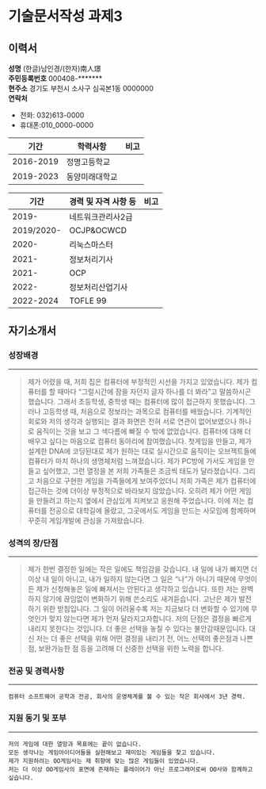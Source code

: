 # 기술문서작성 과제3
## 이력서
**성명**          (한글)남인경/(한자)南人璟  
**주민등록번호**   000408-*******   
**현주소**        경기도 부천시 소사구 심곡본1동 0000000    
**연락처**   
- 전화: 032)613-0000 
- 휴대폰:010_0000-0000

|기간|학력사항|비고|
|----|-------|----|
|2016-2019|정명고등학교||
|2019-2023|동양미래대학교||

|기간|경력 및 자격 사항 등|비고|
|---|---|---|
|2019-|네트워크관리사2급||
|2019/2020-|OCJP&OCWCD||
|2020-|리눅스마스터||
|2021-|정보처리기사||
|2021-|OCP||
|2022-|정보처리산업기사||
|2022-2024|TOFLE 99||

## 자기소개서
### 성장배경
---

> 제가 어렸을 때, 저희 집은 컴퓨터에 부정적인 시선을 가지고 있었습니다. 제가 컴퓨터를 할 때마다 “그럴시간에 잠을 자던지 글자 하나를 더 봐라”고 말씀하시곤 했습니다. 그래서 초등학생, 중학생 때는 컴퓨터에 많이 접근하지 못했습니다. 그러나 고등학생 때, 처음으로 정보라는 과목으로 컴퓨터를 배웠습니다. 기계적인 회로와 저의 생각과 실행되는 결과 화면은 전혀 서로 연관이 없어보였으나 하나로 움직이는 것을 보고 그 색다름에 빠질 수 밖에 없었습니다. 컴퓨터에 대해 더 배우고 싶다는 마음으로 컴퓨터 동아리에 참여했습니다. 첫게임을 만들고, 제가 설계한 DNA에 코딩된대로 제가 원하는 대로 실시간으로 움직이는 오브젝트들에 컴퓨터가 마치 하나의 생명체처럼 느껴졌습니다. 제가 PC방에 가서도 게임을 만들고 싶어했고, 그런 열정을 본 저희 가족들은 조금씩 태도가 달라졌습니다. 그리고 처음으로 구현한 게임을 가족들에게 보여주었더니 저희 가족은 제가 컴퓨터에 접근하는 것에 더이상 부정적으로 바라보지 않았습니다. 오히려 제가 어떤 게임을 만들려고 하는지 옆에서 관심있게 지켜보고 응원해 주었습니다. 이에 저는 컴퓨터를 전공으로 대학길에 올랐고, 그곳에서도 게임을 만드는 사모임에 함께하며 꾸준히 게임개발에 관심을 가져왔습니다.

### 성격의 장/단점
---

> 제가 한번 결정한 일에는 작은 일에도 책임감을 갖습니다. 내 일에 내가 빠지면 더 이상 내 일이 아니고, 내가 일하지 않는다면 그 일은 “나”가 아니기 때문에 무엇이든 제가 신청해놓은 일에 빠져서는 안된다고 생각하고 있습니다. 또한 저는 완벽하지 않기에 끊임없이 변화하기 위해 쓴소리도 새겨듣습니다. 고난은 제가 발전하기 위한 받침입니다. 그 일이 어려울수록 저는 지금보다 더 변화할 수 있기에 무엇인가 맞지 않는다면 제가 먼저 달라지고자합니다. 저의 단점은 결정을 빠르게 내리지 못한다는 것입니다. 더 좋은 선택을 놓칠 수 있다는 불안감때문입니다. 대신 저는 더 좋은 선택을 위해 어떤 결정을 내리기 전, 어느 선택의 좋은점과 나쁜점, 보완가능한 점 등을 고려해 더 신중한 선택을 위한 노력을 합니다.
### 전공 및 경력사항
---
````
컴퓨터 소프트웨어 공학과 전공, 회사의 운영체계를 볼 수 있는 작은 회사에서 3년 경력.
````
### 지원 동기 및 포부
---
````
저의 게임에 대한 열망과 목표에는 끝이 없습니다. 
모든 생각나는 게임아이디어들을 실현해보고 재미있는 게임들을 찾고 있습니다. 
제가 지원하려는 OO게임사는 제 취향에 맞는 많은 게임들이 있었습니다.
저는 더 이상 OO게임사의 표면에 존재하는 플레이어가 아닌 프로그래머로써 OO사와 함께하고 싶습니다.
````

